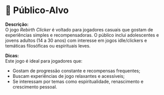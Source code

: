 # 🎯 Público-Alvo

**Descrição:**  
O jogo *Rebirth Clicker* é voltado para jogadores casuais que gostam de experiências simples e recompensadoras. O público inclui adolescentes e jovens adultos (14 a 30 anos) com interesse em jogos idle/clickers e temáticas filosóficas ou espirituais leves.

**Dicas:**  
Este jogo é ideal para jogadores que:
- Gostam de progressão constante e recompensas frequentes;
- Buscam experiências de jogo relaxantes e acessíveis;
- Se interessam por temas como espiritualidade, renascimento e crescimento pessoal.
